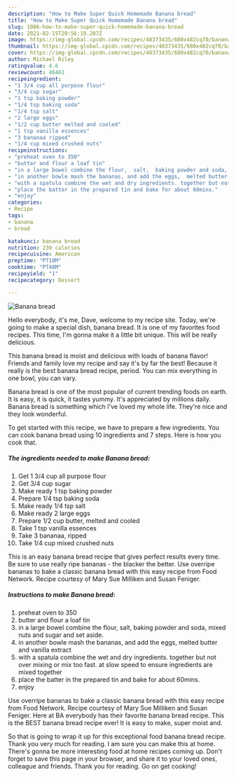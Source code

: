 ```yaml
---
description: "How to Make Super Quick Homemade Banana bread"
title: "How to Make Super Quick Homemade Banana bread"
slug: 1086-how-to-make-super-quick-homemade-banana-bread
date: 2021-02-15T20:56:19.287Z
image: https://img-global.cpcdn.com/recipes/48373435/680x482cq70/banana-bread-recipe-main-photo.jpg
thumbnail: https://img-global.cpcdn.com/recipes/48373435/680x482cq70/banana-bread-recipe-main-photo.jpg
cover: https://img-global.cpcdn.com/recipes/48373435/680x482cq70/banana-bread-recipe-main-photo.jpg
author: Michael Riley
ratingvalue: 4.6
reviewcount: 46461
recipeingredient:
- "1 3/4 cup all purpose flour"
- "3/4 cup sugar"
- "1 tsp baking powder"
- "1/4 tsp baking soda"
- "1/4 tsp salt"
- "2 large eggs"
- "1/2 cup butter melted and cooled"
- "1 tsp vanilla essences"
- "3 bananaa ripped"
- "1/4 cup mixed crushed nuts"
recipeinstructions:
- "preheat oven to 350"
- "butter and flour a loaf tin"
- "in a large bowel combine the flour,  salt,  baking powder and soda, mixed nuts and sugar and set aside."
- "in another bowle mash the bananas, and add the eggs,  melted butter and vanilla extract"
- "with a spatula combine the wet and dry ingredients. together but not over mixing or mix too fast. at slow speed to ensure ingredients are mixed together"
- "place the batter in the prepared tin and bake for about 60mins."
- "enjoy"
categories:
- Recipe
tags:
- banana
- bread

katakunci: banana bread 
nutrition: 239 calories
recipecuisine: American
preptime: "PT18M"
cooktime: "PT40M"
recipeyield: "1"
recipecategory: Dessert

---
```



![Banana bread](https://img-global.cpcdn.com/recipes/48373435/680x482cq70/banana-bread-recipe-main-photo.jpg)

Hello everybody, it's me, Dave, welcome to my recipe site. Today, we're going to make a special dish, banana bread. It is one of my favorites food recipes. This time, I'm gonna make it a little bit unique. This will be really delicious.

This banana bread is moist and delicious with loads of banana flavor! Friends and family love my recipe and say it&#39;s by far the best! Because it really is the best banana bread recipe, period. You can mix everything in one bowl, you can vary.

Banana bread is one of the most popular of current trending foods on earth. It is easy, it is quick, it tastes yummy. It's appreciated by millions daily. Banana bread is something which I've loved my whole life. They're nice and they look wonderful.


To get started with this recipe, we have to prepare a few ingredients. You can cook banana bread using 10 ingredients and 7 steps. Here is how you cook that.

<!--inarticleads1-->

##### The ingredients needed to make Banana bread:

1. Get 1 3/4 cup all purpose flour
1. Get 3/4 cup sugar
1. Make ready 1 tsp baking powder
1. Prepare 1/4 tsp baking soda
1. Make ready 1/4 tsp salt
1. Make ready 2 large eggs
1. Prepare 1/2 cup butter, melted and cooled
1. Take 1 tsp vanilla essences
1. Take 3 bananaa, ripped
1. Take 1/4 cup mixed crushed nuts


This is an easy banana bread recipe that gives perfect results every time. Be sure to use really ripe bananas - the blacker the better. Use overripe bananas to bake a classic banana bread with this easy recipe from Food Network. Recipe courtesy of Mary Sue Milliken and Susan Feniger. 

<!--inarticleads2-->

##### Instructions to make Banana bread:

1. preheat oven to 350
1. butter and flour a loaf tin
1. in a large bowel combine the flour,  salt,  baking powder and soda, mixed nuts and sugar and set aside.
1. in another bowle mash the bananas, and add the eggs,  melted butter and vanilla extract
1. with a spatula combine the wet and dry ingredients. together but not over mixing or mix too fast. at slow speed to ensure ingredients are mixed together
1. place the batter in the prepared tin and bake for about 60mins.
1. enjoy


Use overripe bananas to bake a classic banana bread with this easy recipe from Food Network. Recipe courtesy of Mary Sue Milliken and Susan Feniger. Here at BA everybody has their favorite banana bread recipe. This is the BEST banana bread recipe ever! It is easy to make, super moist and. 

So that is going to wrap it up for this exceptional food banana bread recipe. Thank you very much for reading. I am sure you can make this at home. There's gonna be more interesting food at home recipes coming up. Don't forget to save this page in your browser, and share it to your loved ones, colleague and friends. Thank you for reading. Go on get cooking!
